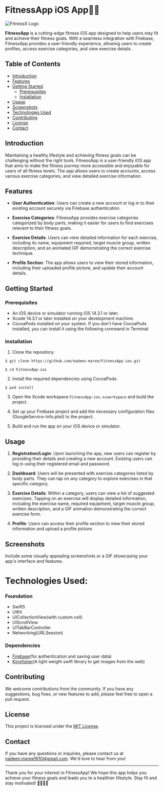 # FitnessApp iOS App🏋️‍♀️

![FitnessX Logo](link-to-your-logo.png)

**FitnessApp** is a cutting-edge fitness iOS app designed to help users stay fit and achieve their fitness goals. With a seamless integration with Firebase, FitnessApp provides a user-friendly experience, allowing users to create profiles, access exercise categories, and view exercise details.

## Table of Contents

- [Introduction](#introduction)
- [Features](#features)
- [Getting Started](#getting-started)
  - [Prerequisites](#prerequisites)
  - [Installation](#installation)
- [Usage](#usage)
- [Screenshots](#screenshots)
- [Technologies Used](#technologies-used)
- [Contributing](#contributing)
- [License](#license)
- [Contact](#contact)

## Introduction

Maintaining a healthy lifestyle and achieving fitness goals can be challenging without the right tools. FitnessApp is a user-friendly iOS app that aims to make the fitness journey more accessible and enjoyable for users of all fitness levels. The app allows users to create accounts, access various exercise categories, and view detailed exercise information.

## Features

- **User Authentication**: Users can create a new account or log in to their existing account securely via Firebase authentication.

- **Exercise Categories**: FitnessApp provides exercise categories categorized by body parts, making it easier for users to find exercises relevant to their fitness goals.

- **Exercise Details**: Users can view detailed information for each exercise, including its name, equipment required, target muscle group, written description, and an animated GIF demonstrating the correct exercise technique.

- **Profile Section**: The app allows users to view their stored information, including their uploaded profile picture, and update their account details.

## Getting Started

### Prerequisites

- An iOS device or simulator running iOS 14.3.1 or later.
- Xcode 14.3.1 or later installed on your development machine.
- CocoaPods installed on your system. If you don't have CocoaPods installed, you can install it using the following command in Terminal:

### Installation

1. Clone the repository:
   
`$ git clone https://github.com/nadeen-maree/FitnessApp-ios.git`

`$ cd FitnessApp-ios`

2. Install the required dependencies using CocoaPods:

`$ pod install`

3. Open the Xcode workspace `FitnessApp-ios.xcworkspace` and build the project.

4. Set up your Firebase project and add the necessary configuration files (GoogleService-Info.plist) to the project.

5. Build and run the app on your iOS device or simulator.

## Usage

1. **Registration/Login**: Upon launching the app, new users can register by providing their details and creating a new account. Existing users can log in using their registered email and password.

2. **Dashboard**: Users will be presented with exercise categories listed by body parts. They can tap on any category to explore exercises in that specific category.

3. **Exercise Details**: Within a category, users can view a list of suggested exercises. Tapping on an exercise will display detailed information, including the exercise name, required equipment, target muscle group, written description, and a GIF animation demonstrating the correct exercise form.

4. **Profile**: Users can access their profile section to view their stored information and upload a profile picture.

## Screenshots

Include some visually appealing screenshots or a GIF showcasing your app's interface and features.


# Technologies Used:

### Foundation
- Swift5
- UIKit
- UICollectionView(with custom cell)
- UIScrollView
- UITabBarController
- Networking(URLSession)
  
### Dependencies 
- [Firebase](https://firebase.google.com)(for authentication and saving user data)
- [Kingfisher](https://github.com/onevcat/Kingfisher)(A light weight swift library to get images from the web)


## Contributing

We welcome contributions from the community. If you have any suggestions, bug fixes, or new features to add, please feel free to open a pull request.

## License

This project is licensed under the [MIT License](LICENSE).

## Contact

If you have any questions or inquiries, please contact us at nadeen.maree1610@gmail.com. We'd love to hear from you!

---

Thank you for your interest in FitnessApp! We hope this app helps you achieve your fitness goals and leads you to a healthier lifestyle. Stay fit and stay motivated! 🏋️‍♀️🏃‍♂️

